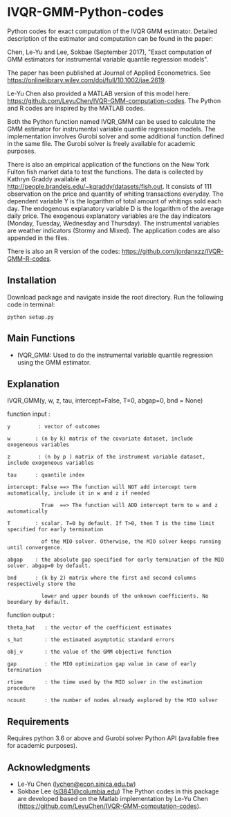 # IVQR-GMM-Python-codes

Python codes for exact computation of the IVQR GMM estimator. Detailed description of the estimator and computation can be found in the paper:

Chen, Le-Yu and Lee, Sokbae (September 2017), "Exact computation of GMM estimators for instrumental variable quantile regression models".

The paper has been published at Journal of Applied Econometrics. See https://onlinelibrary.wiley.com/doi/full/10.1002/jae.2619.

Le-Yu Chen also provided a MATLAB version of this model here: https://github.com/LeyuChen/IVQR-GMM-computation-codes. The Python and R codes are inspired by the MATLAB codes.

Both the Python function named IVQR_GMM can be used to calculate the GMM estimator for instrumental variable quantile regression models. The implementation involves Gurobi solver and some additional function defined in the same file. The Gurobi solver is freely available for academic purposes.

There is also an empirical application of the functions on the New York Fulton fish market data to test the functions. The data is collected by Kathryn Graddy available at http://people.brandeis.edu/~kgraddy/datasets/fish.out. It consists of 111 observation on the price and quantity of whiting transactions everyday. The dependent variable Y is the logarithm of total amount of whitings sold each day. The endogenous explanatory variable D is the logarithm of the average daily price. The exogenous explanatory variables are the day indicators (Monday, Tuesday, Wednesday and Thursday). The instrumental variables are weather indicators (Stormy and Mixed). The application codes are also appended in the files.

There is also an R version of the codes: https://github.com/jordanxzz/IVQR-GMM-R-codes.

## Installation

Download package and navigate inside the root directory. Run the following code in terminal:
```
python setup.py
```
## Main Functions
- IVQR_GMM:
  Used to do the instrumental variable quantile regression using the GMM estimator.

## Explanation
IVQR_GMM(y, w, z, tau, intercept=False, T=0, abgap=0, bnd = None)

function input :

    y         : vector of outcomes
    
    w        : (n by k) matrix of the covariate dataset, include exogeneous variables
    
    z         : (n by p ) matrix of the instrument variable dataset, include exogeneous variables
    
    tau      : quantile index
    
    intercept: False ==> The function will NOT add intercept term automatically, include it in w and z if needed
      
               True  ==> The function will ADD intercept term to w and z automatically
               
    T        : scalar. T=0 by default. If T>0, then T is the time limit specified for early termination
    
               of the MIO solver. Otherwise, the MIO solver keeps running until convergence.
               
    abgap    : the absolute gap specified for early termination of the MIO solver. abgap=0 by default.
    
    bnd      : (k by 2) matrix where the first and second columns respectively store the 
               
               lower and upper bounds of the unknown coefficients. No boundary by default.
                
function output :

    theta_hat   : the vector of the coefficient estimates
    
    s_hat       : the estimated asymptotic standard errors
    
    obj_v       : the value of the GMM objective function
    
    gap         : the MIO optimization gap value in case of early termination
    
    rtime       : the time used by the MIO solver in the estimation procedure
    
    ncount      : the number of nodes already explored by the MIO solver 

## Requirements
Requires python 3.6 or above and Gurobi solver Python API (available free for academic purposes).

## Acknowledgments
* Le-Yu Chen (lychen@econ.sinica.edu.tw)
* Sokbae Lee (sl3841@columbia.edu)
The Python codes in this package are developed based on the Matlab implementation by Le-Yu Chen (https://github.com/LeyuChen/IVQR-GMM-computation-codes).
